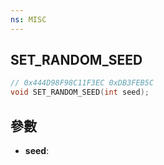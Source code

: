 ```yaml
---
ns: MISC
---
```

## SET_RANDOM_SEED

```c
// 0x444D98F98C11F3EC 0xDB3FEB5C
void SET_RANDOM_SEED(int seed);
```


## 參數
* **seed**: 

